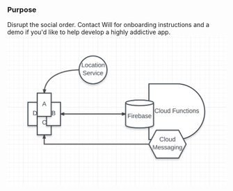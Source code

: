 ### Purpose
Disrupt the social order. Contact Will for onboarding instructions and a demo if you'd like to help develop a highly addictive app.
![Arquitetura](/arquitetura.jpg)
